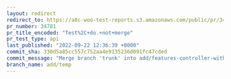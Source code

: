 ```yaml
---
layout: redirect
redirect_to: https://a8c-woo-test-reports.s3.amazonaws.com/public/pr/34781/api/index.html
pr_number: 34781
pr_title_encoded: "Test%2C+do.+not+merge"
pr_test_type: api
last_published: "2022-09-22 12:36:39 +0000"
commit_sha: 330d5a85cc557c752aa4e9135236d091fc47cded
commit_message: "Merge branch 'trunk' into add/features-controller-with-plugin-compati…"
branch_name: add/temp
---
```

